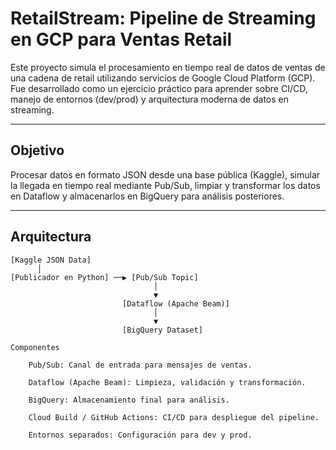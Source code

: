 # RetailStream: Pipeline de Streaming en GCP para Ventas Retail

Este proyecto simula el procesamiento en tiempo real de datos de ventas de una cadena de retail utilizando servicios de Google Cloud Platform (GCP). Fue desarrollado como un ejercicio práctico para aprender sobre CI/CD, manejo de entornos (dev/prod) y arquitectura moderna de datos en streaming.

---

## Objetivo

Procesar datos en formato JSON desde una base pública (Kaggle), simular la llegada en tiempo real mediante Pub/Sub, limpiar y transformar los datos en Dataflow y almacenarlos en BigQuery para análisis posteriores.

---

## Arquitectura

```plaintext
[Kaggle JSON Data] 
      │
[Publicador en Python] ──▶ [Pub/Sub Topic]
                                │
                                ▼
                         [Dataflow (Apache Beam)]
                                │
                                ▼
                         [BigQuery Dataset]

Componentes

    Pub/Sub: Canal de entrada para mensajes de ventas.

    Dataflow (Apache Beam): Limpieza, validación y transformación.

    BigQuery: Almacenamiento final para análisis.

    Cloud Build / GitHub Actions: CI/CD para despliegue del pipeline.

    Entornos separados: Configuración para dev y prod.
